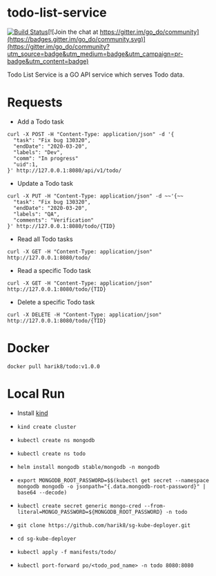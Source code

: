 # todo-list-service
[![Build Status](https://travis-ci.com/yongliu1992/todo.svg?branch=master)](https://travis-ci.com/yongliu1992/todo)[![Join the chat at https://gitter.im/go_do/community](https://badges.gitter.im/go_do/community.svg)](https://gitter.im/go_do/community?utm_source=badge&utm_medium=badge&utm_campaign=pr-badge&utm_content=badge)

Todo List Service is a GO API service which serves Todo data.

# Requests 

- Add a Todo task
```
curl -X POST -H "Content-Type: application/json" -d '{                                                                                           
  "task": "Fix bug 130320",
  "endDate": "2020-03-20",
  "labels": "Dev",
  "comm": "In progress"
  "uid":1,
}' http://127.0.0.1:8080/api/v1/todo/
```

- Update a Todo task
```
curl -X PUT -H "Content-Type: application/json" -d ~~'{~~
  "task": "Fix bug 130320",
  "endDate": "2020-03-20",
  "labels": "QA",
  "comments": "Verification"
}' http://127.0.0.1:8080/todo/{TID}
```

- Read all Todo tasks
```
curl -X GET -H "Content-Type: application/json"     http://127.0.0.1:8080/todo/
```

- Read a specific Todo task
```
curl -X GET -H "Content-Type: application/json"     http://127.0.0.1:8080/todo/{TID}
```

- Delete a specific Todo task
```
curl -X DELETE -H "Content-Type: application/json"  http://127.0.0.1:8080/todo/{TID}
```

# Docker

`docker pull harik8/todo:v1.0.0`

# Local Run

- Install [kind](https://github.com/kubernetes-sigs/kind)

- ```kind create cluster```
- ```kubectl create ns mongodb```
- ```kubectl create ns todo```
- ```helm install mongodb stable/mongodb -n mongodb```
- ```export MONGODB_ROOT_PASSWORD=$$(kubectl get secret --namespace mongodb mongodb -o jsonpath="{.data.mongodb-root-password}" | base64 --decode)```
- ```kubectl create secret generic mongo-cred --from-literal=MONGO_PASSWORD=${MONGODB_ROOT_PASSWORD} -n todo```
- ```git clone https://github.com/harik8/sg-kube-deployer.git```
- ```cd sg-kube-deployer```
- ```kubectl apply -f manifests/todo/```
- ```kubectl port-forward po/<todo_pod_name> -n todo 8080:8080```
